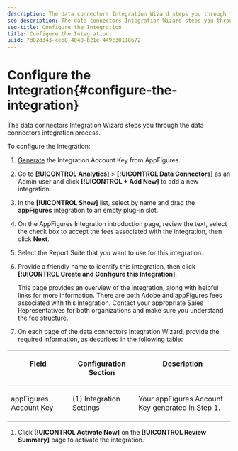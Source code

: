 ```yaml
---
description: The data connectors Integration Wizard steps you through the data connectors integration process.
seo-description: The data connectors Integration Wizard steps you through the data connectors integration process.
seo-title: Configure the Integration
title: Configure the Integration
uuid: 7d82d343-ce68-4048-b21e-449c30118672
---
```


# Configure the Integration{#configure-the-integration}

The data connectors Integration Wizard steps you through the data connectors integration process.

To configure the integration: 

1. [Generate](https://appfigures.com/support/faq/523/connecting-to-adobes-marketing-cloud) the Integration Account Key from AppFigures.
1. Go to **[!UICONTROL Analytics]** > **[!UICONTROL Data Connectors]** as an Admin user and click **[!UICONTROL + Add New]** to add a new integration.
1. In the **[!UICONTROL Show]** list, select by name and drag the **appFigures** integration to an empty plug-in slot.
1. On the AppFigures Integration introduction page, review the text, select the check box to accept the fees associated with the integration, then click **Next**.
1. Select the Report Suite that you want to use for this integration.
1. Provide a friendly name to identify this integration, then click **[!UICONTROL Create and Configure this Integration]**.

   This page provides an overview of the integration, along with helpful links for more information. There are both Adobe and appFigures fees associated with this integration. Contact your appropriate Sales Representatives for both organizations and make sure you understand the fee structure.
1. On each page of the data connectors Integration Wizard, provide the required information, as described in the following table:

<table id="table_74EC1EEBE7A548AB878AA40187EBCD30"> 
 <thead> 
  <tr valign="top"> 
   <th colname="col2" class="entry"> <p> <b>Field</b> </p> </th> 
   <th colname="col03" class="entry"> <p> <b>Configuration Section</b> </p> </th> 
   <th colname="col3" class="entry"> <p> <b>Description</b> </p> </th> 
  </tr> 
 </thead>
 <tbody> 
  <tr valign="top"> 
   <td colname="col2"> <p>appFigures Account Key </p> </td> 
   <td colname="col03"> <p>(1) Integration Settings </p> </td> 
   <td colname="col3"> <p>Your appFigures Account Key generated in Step 1. </p> </td> 
  </tr> 
 </tbody> 
</table>

1. Click **[!UICONTROL Activate Now]** on the **[!UICONTROL Review Summary]** page to activate the integration.
